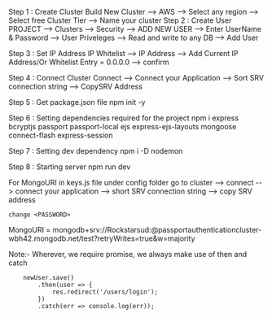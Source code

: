 Step 1 : Create Cluster
    Build New Cluster --> AWS --> Select any region --> Select free Cluster Tier --> Name your cluster 
Step 2 : Create User 
    PROJECT --> Clusters --> Security --> ADD NEW USER --> Enter UserName & Password --> User      Priveleges --> Read and write to any DB --> Add User

Step 3 : Set IP Address
    IP Whitelist --> IP Address --> Add Current IP Address/Or Whitelist Entry = 0.0.0.0 --> confirm

Step 4 : Connect Cluster
    Connect --> Connect your Application --> Sort SRV connection string --> CopySRV Address

Step 5 : Get package.json file
    npm init -y

Step 6 : Setting dependencies required for the project
    npm i express bcryptjs passport passport-local ejs express-ejs-layouts mongoose connect-flash express-session  

Step 7 : Setting dev dependency
    npm i -D nodemon

Step 8 : Starting server
    npm run dev

For MongoURI in keys.js file under config folder
    go to cluster --> connect --> connect your application --> short SRV connection string --> copy SRV address

    change <PASSWORD>


MongoURI = mongodb+srv://Rockstarsud:<password>@passportauthenticationcluster-wbh42.mongodb.net/test?retryWrites=true&w=majority

Note:- Wherever, we require promise, we always make use of then and catch

        newUser.save()
            .then(user => {
                res.redirect('/users/login');
            })
            .catch(err => console.log(err));